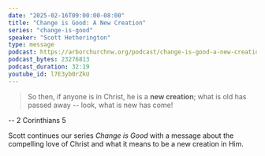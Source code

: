 ```yaml
---
date: "2025-02-16T09:00:00-08:00"
title: "Change is Good: A New Creation"
series: "change-is-good"
speaker: "Scott Hetherington"
type: message
podcast: https://arborchurchnw.org/podcast/change-is-good-a-new-creation.mp3
podcast_bytes: 23276813
podcast_duration: 32:19
youtube_id: l7E3yb0rZkU
---
```



> So then, if anyone is in Christ, he is a **new creation**; what is old has passed away -- look, what is new has come!

-- 2 Corinthians 5


Scott continues our series _Change is Good_ with a message about the compelling love of Christ and what it means to be a
new creation in Him.



